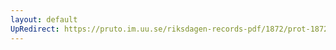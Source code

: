 ```yaml
---
layout: default
UpRedirect: https://pruto.im.uu.se/riksdagen-records-pdf/1872/prot-1872--fk--226/prot-1872--fk--226_000.pdf
---
```


